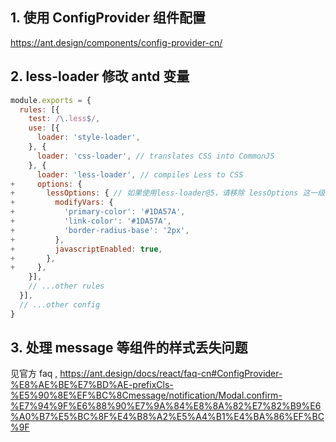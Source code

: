 
## 1. 使用 ConfigProvider 组件配置
https://ant.design/components/config-provider-cn/

## 2. less-loader 修改 antd 变量

```js
module.exports = {
  rules: [{
    test: /\.less$/,
    use: [{
      loader: 'style-loader',
    }, {
      loader: 'css-loader', // translates CSS into CommonJS
    }, {
      loader: 'less-loader', // compiles Less to CSS
+     options: {
+       lessOptions: { // 如果使用less-loader@5，请移除 lessOptions 这一级，直接配置选项在 options 下。
+         modifyVars: {
+           'primary-color': '#1DA57A',
+           'link-color': '#1DA57A',
+           'border-radius-base': '2px',
+         },
+         javascriptEnabled: true,
+       },
+     },
    }],
    // ...other rules
  }],
  // ...other config
}
```




## 3. 处理 message 等组件的样式丢失问题

见官方 faq , https://ant.design/docs/react/faq-cn#ConfigProvider-%E8%AE%BE%E7%BD%AE-prefixCls-%E5%90%8E%EF%BC%8Cmessage/notification/Modal.confirm-%E7%94%9F%E6%88%90%E7%9A%84%E8%8A%82%E7%82%B9%E6%A0%B7%E5%BC%8F%E4%B8%A2%E5%A4%B1%E4%BA%86%EF%BC%9F